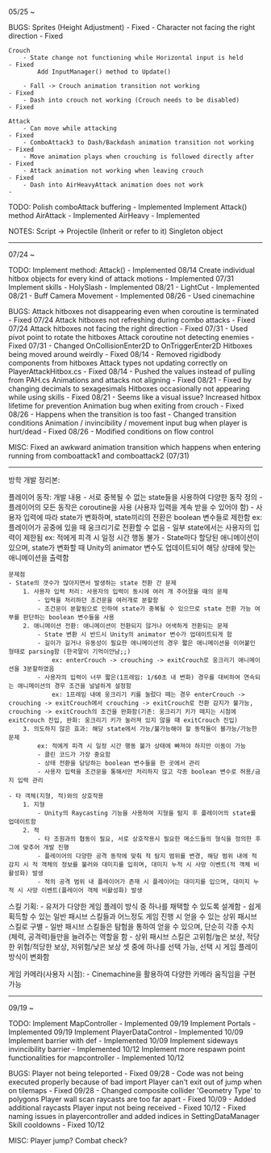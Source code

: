 05/25 ~

BUGS:
    Sprites (Height Adjustment)                                             - Fixed
        - Character not facing the right direction                          - Fixed

    Crouch
        - State change not functioning while Horizontal input is held       - Fixed
            Add InputManager() method to Update()

        - Fall -> Crouch animation transition not working                   - Fixed
        - Dash into crouch not working (Crouch needs to be disabled)        - Fixed
    
    Attack
        - Can move while attacking                                          - Fixed
        - ComboAttack3 to Dash/Backdash animation transition not working    - Fixed
        - Move animation plays when crouching is followed directly after    - Fixed
        - Attack animation not working when leaving crouch                  - Fixed
        - Dash into AirHeavyAttack animation does not work                  - 

TODO:
    Polish comboAttack buffering                                            - Implemented
    Implement Attack() method
    AirAttack                                                               - Implemented
    AirHeavy                                                                - Implemented

NOTES:
    Script -> Projectile (Inherit or refer to it)
    Singleton object

----------------------------------

07/24 ~

TODO:
    Implement method: Attack()                                              - Implemented 08/14
    Create individual hitbox objects for every kind of attack motions       - Implemented 07/31
    Implement skills
        - HolySlash                                                         - Implemented 08/21
        - LightCut                                                          - Implemented 08/21
        - Buff
    Camera Movement                                                         - Implemented 08/26
        - Used cinemachine

BUGS:
    Attack hitboxes not disappearing even when coroutine is terminated      - Fixed 07/24
    Attack hitboxes not refreshing during combo attacks                     - Fixed 07/24
    Attack hitboxes not facing the right direction                          - Fixed 07/31
        - Used pivot point to rotate the hitboxes
    Attack coroutine not detecting enemies                                  - Fixed 07/31
        - Changed OnCollisionEnter2D to OnTriggerEnter2D
    Hitboxes being moved around weirdly                                     - Fixed 08/14
        - Removed rigidbody components from hitboxes
    Attack types not updating correctly on PlayerAttackHitbox.cs            - Fixed 08/14
        - Pushed the values instead of pulling from PAH.cs
    Animations and attacks not aligning                                     - Fixed 08/21
        - Fixed by changing decimals to sexagesimals
    Hitboxes occasionally not appearing while using skills                  - Fixed 08/21
        - Seems like a visual issue? Increased hitbox lifetime for prevention
    Animation bug when exiting from crouch                                  - Fixed 08/26
        - Happens when the transition is too fast
        - Changed transition conditions
    Animation / invincibility / movement input bug when player is hurt/dead - Fixed 08/26
        - Modified conditions on flow control

MISC:
    Fixed an awkward animation transition which happens when entering running from comboattack1 and comboattack2 (07/31)

----------------------------------
방학 개발 정리본:

플레이어 동작:
    개발 내용
    - 서로 중복될 수 없는 state들을 사용하여 다양한 동작 정의
    - 플레이어의 모든 동작은 coroutine을 사용 (사용자 입력을 계속 받을 수 있어야 함)
    - 사용자 입력에 따라 state가 변화하며, state끼리의 전환은 boolean 변수들로 제한함
        ex: 플레이어가 공중에 있을 때 웅크리기로 전환할 수 없음
    - 일부 state에서는 사용자의 입력이 제한됨
        ex: 적에게 피격 시 일정 시간 행동 불가
    - State마다 할당된 애니메이션이 있으며, state가 변화할 때 Unity의 animator 변수도 업데이트되어 해당 상태에 맞는 애니메이션을 출력함

    문제점
    - State의 갯수가 많아지면서 발생하는 state 전환 간 문제
        1. 사용자 입력 처리: 사용자의 입력이 동시에 여러 개 주어졌을 때의 문제
            - 입력을 처리하던 조건문을 여러개로 분할함
            - 조건문이 분할됨으로 인하여 state가 중복될 수 있으므로 state 전환 가능 여부를 판단하는 boolean 변수들을 사용
        2. 애니메이션 전환: 애니메이션이 전환되지 않거나 어색하게 전환되는 문제
            - State 변환 시 반드시 Unity의 animator 변수가 업데이트되게 함
            - 길이가 길거나 유동성이 필요한 애니메이션의 경우 짧은 애니메이션을 이어붙인 형태로 parsing함 (한국말이 기억이안남;;)
                ex: enterCrouch -> crouching -> exitCrouch로 웅크리기 애니메이션을 3분할하였음
            - 사용자의 입력이 너무 짧은(1프레임: 1/60초 내 변화) 경우를 대비하여 연속되는 애니메이션의 경우 조건을 널널하게 설정함
                ex: 1프레임 내에 웅크리기 키를 눌렀다 떼는 경우 enterCrouch -> crouching -> exitCrouch에서 crouching -> exitCrouch로 전환 감지가 불가능, crouching -> exitCrouch의 조건을 완화함(기존: 웅크리기 키가 떼지는 시점에 exitCrouch 진입, 완화: 웅크리기 키가 눌러져 있지 않을 때 exitCrouch 진입)
        3. 의도하지 않은 효과: 해당 state에서 가능/불가능해야 할 동작들이 블가능/가능한 문제
            ex: 적에게 피격 시 일정 시간 행동 불가 상태에 빠져야 하지만 이동이 가능
            - 클린 코드가 가장 중요함
            - 상태 전환을 담당하는 boolean 변수들을 한 곳에서 관리
            - 사용자 입력을 조건문을 통해서만 처리하지 않고 각종 boolean 변수로 허용/금지 입력 관리

    - 타 객체(지형, 적)와의 상호작용
        1. 지형
            - Unity의 Raycasting 기능을 사용하여 지형을 탐지 후 플레이어의 state를 업데이트함
        2. 적
            - 타 조원과의 협동이 필요, 서로 상호작용시 필요한 메소드들의 형식을 정의한 후 그에 맞추어 개발 진행
            - 플레이어의 다양한 공격 동작에 맞춰 적 탐지 범위를 변경, 해당 범위 내에 적 감지 시 적 객체의 정보를 불러와 대미지를 입히며, 대미지 누적 시 사망 이벤트(적 객체 비활성화) 발생
            - 적의 공격 범위 내 플레이어가 존재 시 플레이어는 대미지를 입으며, 대미지 누적 시 사망 이벤트(플레이어 객체 비활성화) 발생

스킬 기획:
    - 유저가 다양한 게임 플레이 방식 중 하나를 채택할 수 있도록 설계함
    - 쉽게 획득할 수 있는 일반 패시브 스킬들과 어느정도 게임 진행 시 얻을 수 있는 상위 패시브 스킬로 구별
    - 일반 패시브 스킬들은 탐험을 통하여 얻을 수 있으며, 단순히 각종 수치(체력, 공격력)들만을 늘려주는 역할을 함
    - 상위 패시브 스킬은 고위험/높은 보상, 적당한 위험/적당한 보상, 저위험/낮은 보상 셋 중에 하나를 선택 가능, 선택 시 게임 플레이 방식이 변화함

게임 카메라(사용자 시점):
    - Cinemachine을 활용하여 다양한 카메라 움직임을 구현 가능

----------------------------------

09/19 ~

TODO:
    Implement MapController                                                 - Implemented 09/19
    Implement Portals                                                       - Implemented 09/19
    Implement PlayerDataControl                                             - Implemented 10/09
    Implement barrier with def                                              - Implemented 10/09
    Implement sideways invincibility barrier                                - Implemented 10/12
    Implement more respawn point functionalities for mapcontroller          - Implemented 10/12

BUGS:
    Player not being teleported                                             - Fixed 09/28
        - Code was not being executed properly because of bad import
    Player can't exit out of jump when on tilemaps                          - Fixed 09/28
        - Changed composite collider 'Geometry Type' to polygons
    Player wall scan raycasts are too far apart                             - Fixed 10/09
        - Added additional raycasts
    Player input not being received                                         - Fixed 10/12
        - Fixed naming issues in playercontroller and added indices in SettingDataManager
    Skill cooldowns                                                         - Fixed 10/12

MISC:
    Player jump?
    Combat check?

